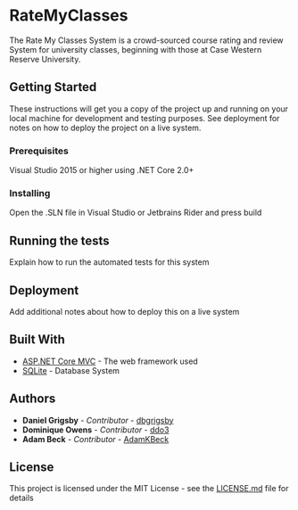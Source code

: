 # RateMyClasses
The Rate My Classes System is a crowd-sourced course rating and review System for university classes, beginning with those at Case Western Reserve University.

## Getting Started

These instructions will get you a copy of the project up and running on your local machine for development and testing purposes. See deployment for notes on how to deploy the project on a live system.

### Prerequisites
Visual Studio 2015 or higher using .NET Core 2.0+


### Installing

Open the .SLN file in Visual Studio or Jetbrains Rider and press build

## Running the tests

Explain how to run the automated tests for this system


## Deployment

Add additional notes about how to deploy this on a live system

## Built With

* [ASP.NET Core MVC](https://docs.microsoft.com/en-us/aspnet/core/) - The web framework used
* [SQLite](https://www.sqlite.org/index.html) - Database System


## Authors
* **Daniel Grigsby** - *Contributor* - [dbgrigsby](https://github.com/dbgrigsby)
* **Dominique Owens** - *Contributor* - [ddo3](https://github.com/ddo3)
* **Adam Beck** - *Contributor* - [AdamKBeck](https://github.com/AdamKBeck)


## License

This project is licensed under the MIT License - see the [LICENSE.md](LICENSE.md) file for details



